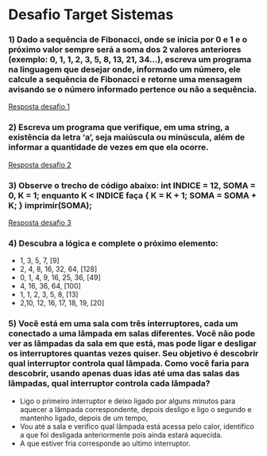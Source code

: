 # Desafio Target Sistemas

### 1) Dado a sequência de Fibonacci, onde se inicia por 0 e 1 e o próximo valor sempre será a soma dos 2 valores anteriores (exemplo: 0, 1, 1, 2, 3, 5, 8, 13, 21, 34...), escreva um programa na linguagem que desejar onde, informado um número, ele calcule a sequência de Fibonacci e retorne uma mensagem avisando se o número informado pertence ou não a sequência.

[Resposta desafio 1](https://github.com/igorct1/estagio-target/blob/main/exerc-1.js)

### 2) Escreva um programa que verifique, em uma string, a existência da letra ‘a’, seja maiúscula ou minúscula, além de informar a quantidade de vezes em que ela ocorre.

[Resposta desafio 2](https://github.com/igorct1/estagio-target/blob/main/exerc-2.js)

### 3) Observe o trecho de código abaixo: int INDICE = 12, SOMA = 0, K = 1; enquanto K < INDICE faça { K = K + 1; SOMA = SOMA + K; } imprimir(SOMA);

[Resposta desafio 3](https://github.com/igorct1/estagio-target/blob/main/exerc-3.js)

### 4) Descubra a lógica e complete o próximo elemento:

- 1, 3, 5, 7, [9]
- 2, 4, 8, 16, 32, 64, [128]
- 0, 1, 4, 9, 16, 25, 36, [49]
- 4, 16, 36, 64, [100]
- 1, 1, 2, 3, 5, 8, [13]
- 2,10, 12, 16, 17, 18, 19, [20]

### 5) Você está em uma sala com três interruptores, cada um conectado a uma lâmpada em salas diferentes. Você não pode ver as lâmpadas da sala em que está, mas pode ligar e desligar os interruptores quantas vezes quiser. Seu objetivo é descobrir qual interruptor controla qual lâmpada. Como você faria para descobrir, usando apenas duas idas até uma das salas das lâmpadas, qual interruptor controla cada lâmpada?

- Ligo o primeiro interruptor e deixo ligado por alguns minutos para aquecer a lâmpada correspondente, depois desligo e ligo o segundo e mantenho ligado, depois de um tempo,
- Vou até a sala e verifico qual lâmpada está acessa pelo calor, identifico a que foi desligada anteriormente pois ainda estará aquecida.
- A que estiver fria corresponde ao ultimo interruptor.
